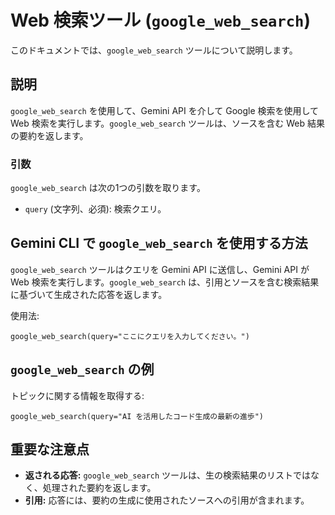 # Web 検索ツール (`google_web_search`)

このドキュメントでは、`google_web_search` ツールについて説明します。

## 説明

`google_web_search` を使用して、Gemini API を介して Google 検索を使用して Web 検索を実行します。`google_web_search` ツールは、ソースを含む Web 結果の要約を返します。

### 引数

`google_web_search` は次の1つの引数を取ります。

- `query` (文字列、必須): 検索クエリ。

## Gemini CLI で `google_web_search` を使用する方法

`google_web_search` ツールはクエリを Gemini API に送信し、Gemini API が Web 検索を実行します。`google_web_search` は、引用とソースを含む検索結果に基づいて生成された応答を返します。

使用法:

```
google_web_search(query="ここにクエリを入力してください。")
```

## `google_web_search` の例

トピックに関する情報を取得する:

```
google_web_search(query="AI を活用したコード生成の最新の進歩")
```

## 重要な注意点

- **返される応答:** `google_web_search` ツールは、生の検索結果のリストではなく、処理された要約を返します。
- **引用:** 応答には、要約の生成に使用されたソースへの引用が含まれます。
